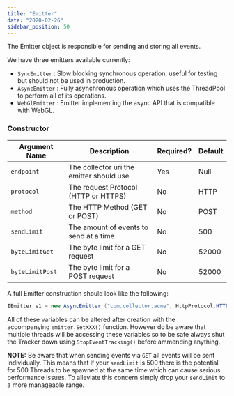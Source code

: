 ```yaml
---
title: "Emitter"
date: "2020-02-26"
sidebar_position: 50
---
```


The Emitter object is responsible for sending and storing all events.

We have three emitters available currently:

- `SyncEmitter` : Slow blocking synchronous operation, useful for testing but should not be used in production.
- `AsyncEmitter` : Fully asynchronous operation which uses the ThreadPool to perform all of its operations.
- `WebGlEmitter` : Emitter implementing the async API that is compatible with WebGL.

### Constructor

| **Argument Name** | **Description** | **Required?** | **Default** |
| --- | --- | --- | --- |
| `endpoint` | The collector uri the emitter should use | Yes | Null |
| `protocol` | The request Protocol (HTTP or HTTPS) | No | HTTP |
| `method` | The HTTP Method (GET or POST) | No | POST |
| `sendLimit` | The amount of events to send at a time | No | 500 |
| `byteLimitGet` | The byte limit for a GET request | No | 52000 |
| `byteLimitPost` | The byte limit for a POST request | No | 52000 |

A full Emitter construction should look like the following:

```csharp
IEmitter e1 = new AsyncEmitter ("com.collector.acme", HttpProtocol.HTTPS, HttpMethod.GET, 50, 30000, 30000);
```

All of these variables can be altered after creation with the accompanying `emitter.SetXXX()` function. However do be aware that multiple threads will be accessing these variables so to be safe always shut the Tracker down using `StopEventTracking()` before ammending anything.

**NOTE:** Be aware that when sending events via `GET` all events will be sent individually. This means that if your `sendLimit` is 500 there is the potential for 500 Threads to be spawned at the same time which can cause serious performance issues. To alleviate this concern simply drop your `sendLimit` to a more manageable range.
